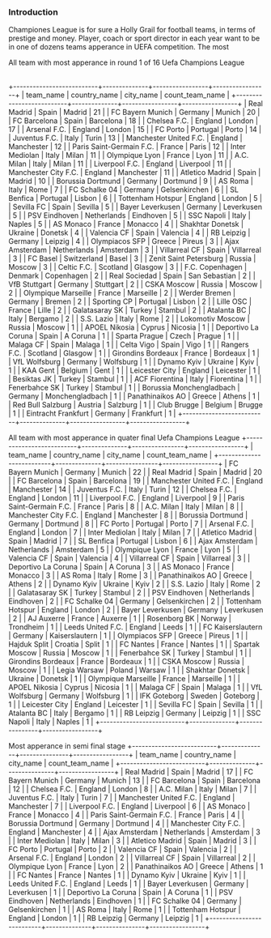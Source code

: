 ### Introduction

Championes League is for sure a Holly Grail for football teams, in terms of prestige and money.
Player, coach or sport director in each year want to be in one of dozens teams apperance in UEFA competition.
The most 

All team with most apperance in round 1 of 16 Uefa Champions League
##
+--------------------------+--------------+-----------------+-----------------+
|        team_name         | country_name |    city_name    | count_team_name |
+--------------------------+--------------+-----------------+-----------------+
|       Real Madrid        |    Spain     |      Madrid     |        21       |
|     FC Bayern Munich     |   Germany    |      Munich     |        20       |
|       FC Barcelona       |    Spain     |    Barcelona    |        18       |
|       Chelsea F.C.       |   England    |      London     |        17       |
|       Arsenal F.C.       |   England    |      London     |        15       |
|         FC Porto         |   Portugal   |      Porto      |        14       |
|      Juventus F.C.       |    Italy     |      Turin      |        13       |
|  Manchester United F.C.  |   England    |    Manchester   |        12       |
| Paris Saint-Germain F.C. |    France    |      Paris      |        12       |
|      Inter Mediolan      |    Italy     |      Milan      |        11       |
|      Olympique Lyon      |    France    |       Lyon      |        11       |
|        A.C. Milan        |    Italy     |      Milan      |        11       |
|      Liverpool F.C.      |   England    |    Liverpool    |        11       |
|   Manchester City F.C.   |   England    |    Manchester   |        11       |
|     Atletico Madrid      |    Spain     |      Madrid     |        10       |
|    Borussia Dortmund     |   Germany    |     Dortmund    |        9        |
|         AS Roma          |    Italy     |       Rome      |        7        |
|      FC Schalke 04       |   Germany    |  Gelsenkirchen  |        6        |
|        SL Benfica        |   Portugal   |      Lisbon     |        6        |
|    Tottenham Hotspur     |   England    |      London     |        5        |
|        Sevilla FC        |    Spain     |     Sevilla     |        5        |
|     Bayer Leverkusen     |   Germany    |    Leverkusen   |        5        |
|      PSV Eindhoven       | Netherlands  |    Eindhoven    |        5        |
|        SSC Napoli        |    Italy     |      Naples     |        5        |
|        AS Monaco         |    France    |     Monacco     |        4        |
|     Shakhtar Donetsk     |   Ukraine    |     Donetsk     |        4        |
|       Valencia CF        |    Spain     |     Valencia    |        4        |
|        RB Leipzig        |   Germany    |     Leipzig     |        4        |
|      Olympiacos SFP      |    Greece    |      Pireus     |        3        |
|      Ajax Amsterdam      | Netherlands  |    Amsterdam    |        3        |
|      Villarreal CF       |    Spain     |    Villarreal   |        3        |
|         FC Basel         | Switzerland  |      Basel      |        3        |
|  Zenit Saint Petersburg  |    Russia    |      Moscow     |        3        |
|       Celtic F.C.        |   Scotland   |     Glasgow     |        3        |
|     F.C. Copenhagen      |   Denmark    |    Copenhagen   |        2        |
|      Real Sociedad       |    Spain     |  San Sebastian  |        2        |
|      VfB Stuttgart       |   Germany    |    Stuttgart    |        2        |
|       CSKA Moscow        |    Russia    |      Moscow     |        2        |
|   Olympique Marseille    |    France    |    Marseille    |        2        |
|      Werder Bremen       |   Germany    |      Bremen     |        2        |
|       Sporting CP        |   Portugal   |      Lisbon     |        2        |
|        Lille OSC         |    France    |      Lille      |        2        |
|      Galatasaray SK      |    Turkey    |     Stambul     |        2        |
|       Atalanta BC        |    Italy     |     Bergamo     |        2        |
|        S.S. Lazio        |    Italy     |       Rome      |        2        |
|     Lokomotiv Moscow     |    Russia    |      Moscow     |        1        |
|      APOEL Nikosia       |    Cyprus    |     Nicosia     |        1        |
|   Deportivo La Coruna    |    Spain     |     A Coruna    |        1        |
|      Sparta Prague       |    Czech     |      Prague     |        1        |
|        Malaga CF         |    Spain     |      Malaga     |        1        |
|        Celta Vigo        |    Spain     |       Vigo      |        1        |
|       Rangers F.C.       |   Scotland   |     Glasgow     |        1        |
|    Girondins Bordeaux    |    France    |     Bordeaux    |        1        |
|      VfL Wolfsburg       |   Germany    |    Wolfsburg    |        1        |
|       Dynamo Kyiv        |   Ukraine    |       Kyiv      |        1        |
|         KAA Gent         |   Belgium    |       Gent      |        1        |
|      Leicester City      |   England    |    Leicester    |        1        |
|       Besiktas JK        |    Turkey    |     Stambul     |        1        |
|      ACF Fiorentina      |    Italy     |    Fiorentina   |        1        |
|      Fenerbahce SK       |    Turkey    |     Stambul     |        1        |
| Borussia Monchengladbach |   Germany    | Monchengladbach |        1        |
|     Panathinaikos AO     |    Greece    |      Athens     |        1        |
|    Red Bull Salzburg     |   Austria    |     Salzburg    |        1        |
|       Club Brugge        |   Belgium    |      Brugge     |        1        |
|   Eintracht Frankfurt    |   Germany    |    Frankfurt    |        1        |
+--------------------------+--------------+-----------------+-----------------+
<tab><tab>

All team with most apperance in quater final Uefa Champions League
+--------------------------+--------------+----------------+-----------------+
|        team_name         | country_name |   city_name    | count_team_name |
+--------------------------+--------------+----------------+-----------------+
|     FC Bayern Munich     |   Germany    |     Munich     |        22       |
|       Real Madrid        |    Spain     |     Madrid     |        20       |
|       FC Barcelona       |    Spain     |   Barcelona    |        19       |
|  Manchester United F.C.  |   England    |   Manchester   |        14       |
|      Juventus F.C.       |    Italy     |     Turin      |        12       |
|       Chelsea F.C.       |   England    |     London     |        11       |
|      Liverpool F.C.      |   England    |   Liverpool    |        9        |
| Paris Saint-Germain F.C. |    France    |     Paris      |        8        |
|        A.C. Milan        |    Italy     |     Milan      |        8        |
|   Manchester City F.C.   |   England    |   Manchester   |        8        |
|    Borussia Dortmund     |   Germany    |    Dortmund    |        8        |
|         FC Porto         |   Portugal   |     Porto      |        7        |
|       Arsenal F.C.       |   England    |     London     |        7        |
|      Inter Mediolan      |    Italy     |     Milan      |        7        |
|     Atletico Madrid      |    Spain     |     Madrid     |        7        |
|        SL Benfica        |   Portugal   |     Lisbon     |        6        |
|      Ajax Amsterdam      | Netherlands  |   Amsterdam    |        5        |
|      Olympique Lyon      |    France    |      Lyon      |        5        |
|       Valencia CF        |    Spain     |    Valencia    |        4        |
|      Villarreal CF       |    Spain     |   Villarreal   |        3        |
|   Deportivo La Coruna    |    Spain     |    A Coruna    |        3        |
|        AS Monaco         |    France    |    Monacco     |        3        |
|         AS Roma          |    Italy     |      Rome      |        3        |
|     Panathinaikos AO     |    Greece    |     Athens     |        2        |
|       Dynamo Kyiv        |   Ukraine    |      Kyiv      |        2        |
|        S.S. Lazio        |    Italy     |      Rome      |        2        |
|      Galatasaray SK      |    Turkey    |    Stambul     |        2        |
|      PSV Eindhoven       | Netherlands  |   Eindhoven    |        2        |
|      FC Schalke 04       |   Germany    | Gelsenkirchen  |        2        |
|    Tottenham Hotspur     |   England    |     London     |        2        |
|     Bayer Leverkusen     |   Germany    |   Leverkusen   |        2        |
|        AJ Auxerre        |    France    |    Auxerre     |        1        |
|       Rosenborg BK       |    Norway    |   Trondheim    |        1        |
|    Leeds United F.C.     |   England    |     Leeds      |        1        |
|    FC Kaiserslautern     |   Germany    | Kaiserslautern |        1        |
|      Olympiacos SFP      |    Greece    |     Pireus     |        1        |
|       Hajduk Split       |   Croatia    |     Split      |        1        |
|        FC Nantes         |    France    |     Nantes     |        1        |
|      Spartak Moscow      |    Russia    |     Moscow     |        1        |
|      Fenerbahce SK       |    Turkey    |    Stambul     |        1        |
|    Girondins Bordeaux    |    France    |    Bordeaux    |        1        |
|       CSKA Moscow        |    Russia    |     Moscow     |        1        |
|       Legia Warsaw       |    Poland    |     Warsaw     |        1        |
|     Shakhtar Donetsk     |   Ukraine    |    Donetsk     |        1        |
|   Olympique Marseille    |    France    |   Marseille    |        1        |
|      APOEL Nikosia       |    Cyprus    |    Nicosia     |        1        |
|        Malaga CF         |    Spain     |     Malaga     |        1        |
|      VfL Wolfsburg       |   Germany    |   Wolfsburg    |        1        |
|       IFK Goteborg       |    Sweden    |    Goteborg    |        1        |
|      Leicester City      |   England    |   Leicester    |        1        |
|        Sevilla FC        |    Spain     |    Sevilla     |        1        |
|       Atalanta BC        |    Italy     |    Bergamo     |        1        |
|        RB Leipzig        |   Germany    |    Leipzig     |        1        |
|        SSC Napoli        |    Italy     |     Naples     |        1        |
+--------------------------+--------------+----------------+-----------------+

Most apperance in semi final stage
+--------------------------+--------------+---------------+-----------------+
|        team_name         | country_name |   city_name   | count_team_name |
+--------------------------+--------------+---------------+-----------------+
|       Real Madrid        |    Spain     |     Madrid    |        17       |
|     FC Bayern Munich     |   Germany    |     Munich    |        13       |
|       FC Barcelona       |    Spain     |   Barcelona   |        12       |
|       Chelsea F.C.       |   England    |     London    |        8        |
|        A.C. Milan        |    Italy     |     Milan     |        7        |
|      Juventus F.C.       |    Italy     |     Turin     |        7        |
|  Manchester United F.C.  |   England    |   Manchester  |        7        |
|      Liverpool F.C.      |   England    |   Liverpool   |        6        |
|        AS Monaco         |    France    |    Monacco    |        4        |
| Paris Saint-Germain F.C. |    France    |     Paris     |        4        |
|    Borussia Dortmund     |   Germany    |    Dortmund   |        4        |
|   Manchester City F.C.   |   England    |   Manchester  |        4        |
|      Ajax Amsterdam      | Netherlands  |   Amsterdam   |        3        |
|      Inter Mediolan      |    Italy     |     Milan     |        3        |
|     Atletico Madrid      |    Spain     |     Madrid    |        3        |
|         FC Porto         |   Portugal   |     Porto     |        2        |
|       Valencia CF        |    Spain     |    Valencia   |        2        |
|       Arsenal F.C.       |   England    |     London    |        2        |
|      Villarreal CF       |    Spain     |   Villarreal  |        2        |
|      Olympique Lyon      |    France    |      Lyon     |        2        |
|     Panathinaikos AO     |    Greece    |     Athens    |        1        |
|        FC Nantes         |    France    |     Nantes    |        1        |
|       Dynamo Kyiv        |   Ukraine    |      Kyiv     |        1        |
|    Leeds United F.C.     |   England    |     Leeds     |        1        |
|     Bayer Leverkusen     |   Germany    |   Leverkusen  |        1        |
|   Deportivo La Coruna    |    Spain     |    A Coruna   |        1        |
|      PSV Eindhoven       | Netherlands  |   Eindhoven   |        1        |
|      FC Schalke 04       |   Germany    | Gelsenkirchen |        1        |
|         AS Roma          |    Italy     |      Rome     |        1        |
|    Tottenham Hotspur     |   England    |     London    |        1        |
|        RB Leipzig        |   Germany    |    Leipzig    |        1        |
+--------------------------+--------------+---------------+-----------------+
